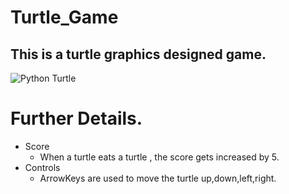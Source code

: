 # Turtle_Game
## This is a turtle graphics designed game. 

![Python Turtle]()

# Further Details.
  
- Score
  - When a turtle eats a turtle , the score gets increased by 5.
- Controls
  - ArrowKeys are used to move the turtle up,down,left,right.  
